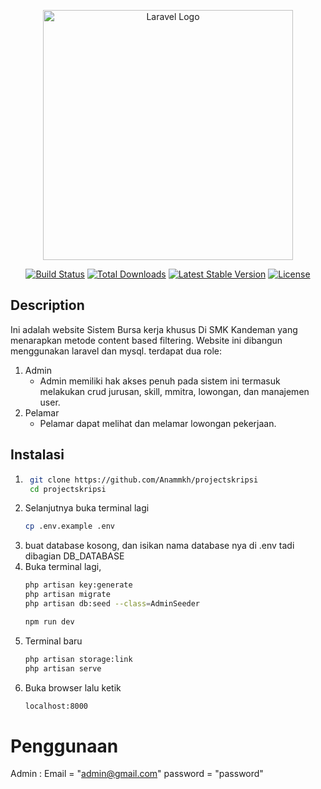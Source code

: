 <p align="center"><a href="https://laravel.com" target="_blank"><img src="https://raw.githubusercontent.com/laravel/art/master/logo-lockup/5%20SVG/2%20CMYK/1%20Full%20Color/laravel-logolockup-cmyk-red.svg" width="400" alt="Laravel Logo"></a></p>

<p align="center">
<a href="https://github.com/laravel/framework/actions"><img src="https://github.com/laravel/framework/workflows/tests/badge.svg" alt="Build Status"></a>
<a href="https://packagist.org/packages/laravel/framework"><img src="https://img.shields.io/packagist/dt/laravel/framework" alt="Total Downloads"></a>
<a href="https://packagist.org/packages/laravel/framework"><img src="https://img.shields.io/packagist/v/laravel/framework" alt="Latest Stable Version"></a>
<a href="https://packagist.org/packages/laravel/framework"><img src="https://img.shields.io/packagist/l/laravel/framework" alt="License"></a>
</p>

## Description

Ini adalah website Sistem Bursa kerja khusus Di SMK Kandeman yang menarapkan metode content based filtering.
Website ini dibangun menggunakan laravel dan mysql.
terdapat dua role:
1. Admin
    - Admin memiliki hak akses penuh pada sistem ini termasuk melakukan crud jurusan, skill, mmitra, lowongan, dan manajemen user.
2. Pelamar
    - Pelamar dapat melihat dan melamar lowongan pekerjaan.

## Instalasi 
1. ```bash
    git clone https://github.com/Anammkh/projectskripsi
    cd projectskripsi
    ```
2. Selanjutnya buka terminal lagi
    ```bash
    cp .env.example .env
    ```
3. buat database kosong, dan isikan nama database nya di .env tadi dibagian DB_DATABASE
4. Buka terminal lagi,
    ```bash
    php artisan key:generate
    php artisan migrate
    php artisan db:seed --class=AdminSeeder
    ```
    ```bash
    npm run dev
    ```
5. Terminal baru
    ```bash
    php artisan storage:link
    php artisan serve
    ```
6. Buka browser lalu ketik 
    ```bash
    localhost:8000
    ```

# Penggunaan
Admin :
    Email = "admin@gmail.com"
    password = "password"



